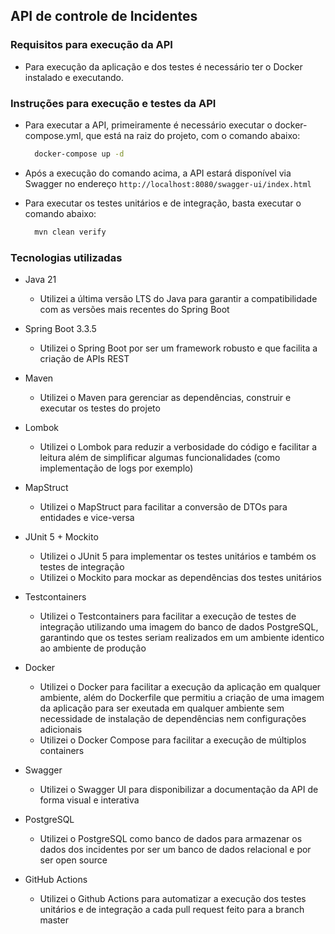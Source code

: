 ## API de controle de Incidentes

### Requisitos para execução da API
- Para execução da aplicação e dos testes é necessário ter o Docker instalado e executando.

### Instruções para execução e testes da API
- Para executar a API, primeiramente é necessário executar o docker-compose.yml, que está na raiz do projeto, com o comando abaixo:
  ```bash
    docker-compose up -d
  ```
- Após a execução do comando acima, a API estará disponível via Swagger no endereço `http://localhost:8080/swagger-ui/index.html`


- Para executar os testes unitários e de integração, basta executar o comando abaixo:
  ```bash
    mvn clean verify
  ```

### Tecnologias utilizadas
- Java 21
  - Utilizei a última versão LTS do Java para garantir a compatibilidade com as versões mais recentes do Spring Boot


- Spring Boot 3.3.5
  - Utilizei o Spring Boot por ser um framework robusto e que facilita a criação de APIs REST


- Maven
  - Utilizei o Maven para gerenciar as dependências, construir e executar os testes do projeto


- Lombok
  - Utilizei o Lombok para reduzir a verbosidade do código e facilitar a leitura além de simplificar algumas funcionalidades (como implementação de logs por exemplo)


- MapStruct
  - Utilizei o MapStruct para facilitar a conversão de DTOs para entidades e vice-versa


- JUnit 5 + Mockito
  - Utilizei o JUnit 5 para implementar os testes unitários e também os testes de integração
  - Utilizei o Mockito para mockar as dependências dos testes unitários


- Testcontainers
  - Utilizei o Testcontainers para facilitar a execução de testes de integração utilizando uma imagem do banco de dados PostgreSQL, garantindo que os testes seriam realizados em um ambiente identico ao ambiente de produção


- Docker
  - Utilizei o Docker para facilitar a execução da aplicação em qualquer ambiente,
    além do Dockerfile que permitiu a criação de uma imagem da aplicação para ser exeutada em qualquer ambiente sem necessidade de instalação de dependências nem configurações adicionais
  - Utilizei o Docker Compose para facilitar a execução de múltiplos containers


- Swagger
  - Utilizei o Swagger UI para disponibilizar a documentação da API de forma visual e interativa


- PostgreSQL
  - Utilizei o PostgreSQL como banco de dados para armazenar os dados dos incidentes por ser um banco de dados relacional e por ser open source


- GitHub Actions
  - Utilizei o Github Actions para automatizar a execução dos testes unitários e de integração a cada pull request feito para a branch master


